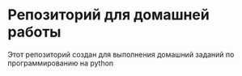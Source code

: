 # Репозиторий для домашней работы

Этот репозиторий создан для выполнения домашний заданий по программированию на python